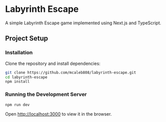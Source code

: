 # Labyrinth Escape

A simple Labyrinth Escape game implemented using Next.js and TypeScript.

## Project Setup

### Installation

Clone the repository and install dependencies:

```bash
git clone https://github.com/mcaleb808/labyrinth-escape.git
cd labyrinth-escape
npm install
```

### Running the Development Server

```bash
npm run dev
```

Open <http://localhost:3000> to view it in the browser.
